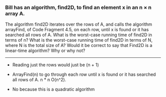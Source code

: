 ### Bill has an algorithm, find2D, to find an element x in an n × n array A.
The algorithm find2D iterates over the rows of A, and calls the algorithm
arrayFind, of Code Fragment 4.5, on each row, until x is found or it has
searched all rows of A. What is the worst-case running time of find2D in
terms of n? What is the worst-case running time of find2D in terms of N,
where N is the total size of A? Would it be correct to say that Find2D is a
linear-time algorithm? Why or why not?


---

- Reading just the rows would just be (n + 1) 

- ArrayFind(n) to go through each row until x is found or it has searched all rows of A. n * n O(n^2).

- No because this is a quadratic algorithm 